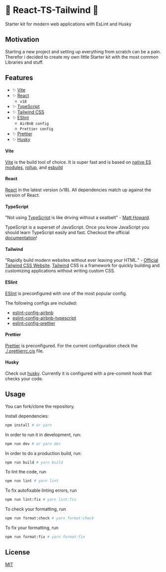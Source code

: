 # 🚀 React-TS-Tailwind 🚀

Starter kit for modern web applications with EsLint and Husky

## Motivation

Starting a new project and setting up everything from scratch can be a pain. Therefor i decided to create my own little Starter kit with the most common Libraries and stuff.

## Features

- ✨ [Vite](#vite)
- ✨ [React](#react)
  - `v18`
- ✨ [TypeScript](#typescript)
- ✨ [Tailwind CSS](#tailwind)
- ✨ [ESlint](#eslint)
  - `AirBnB config`
  - `Prettier config`
- ✨ [Prettier](#prettier)
- ✨ [Husky](#husky)

#### Vite

[Vite](https://vitejs.dev/) is the build tool of choice. It is super fast and is based on [native ES modules](https://hacks.mozilla.org/2018/03/es-modules-a-cartoon-deep-dive/), [rollup](https://rollupjs.org/guide/en/), and [esbuild](https://esbuild.github.io/)

#### React

[React](https://reactjs.org/) in the latest version (v18). All dependencies match up against the version of React.

#### TypeScript

"Not using [TypeScript](https://www.typescriptlang.org/) is like driving without a seatbelt" - [Matt Howard](https://twitter.com/MattDotHow).

TypeScript is a superset of JavaScript. Once you know JavaScript you should learn TypeScript easily and fast. Checkout the official [documentation](https://www.typescriptlang.org/docs/)!

#### Tailwind

"Rapidly build modern websites without ever leaving your HTML." - [Official Tailwind CSS Website](https://tailwindcss.com/).
[Tailwind](https://tailwindcss.com/) CSS is a framework for quickly building and customizing applications without writing custom CSS.

#### ESlint

[ESlint](https://eslint.org/) is preconfigured with one of the most popular config.

The following configs are included:

- [eslint-config-airbnb](https://www.npmjs.com/package/eslint-config-airbnb)
- [eslint-config-airbnb-typescript](https://www.npmjs.com/package/eslint-config-airbnb-typescript)
- [eslint-config-prettier](https://www.npmjs.com/package/eslint-config-prettier)

#### Prettier

[Prettier](https://prettier.io/) is preconfigured. For the current configuration check the [./.prettierrc.cjs](./.prettierrc.cjs) file.

#### Husky

Check out [husky](https://typicode.github.io/husky/#/). Currently it is configured with a pre-commit hook that checks your code.

## Usage

You can fork/clone the repository.

Install dependencies:

```bash
npm install # or yarn
```

In order to run it in development, run:

```bash
npm run dev # or yarn dev
```

In order to do a production build, run:

```bash
npm run build # yarn build
```

To lint the code, run

```bash
npm run lint # yarn lint
```

To fix autofixable linting errors, run

```bash
npm run lint:fix # yarn lint:fix
```

To check your formatting, run

```bash
npm run format:check # yarn format:check
```

To fix your formatting, run

```bash
npm run format:fix # yarn format:fix
```

## License

[MIT](./LICENSE)
